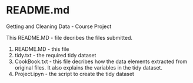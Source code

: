 # README.md
Getting and Cleaning Data - Course Project

This README.MD		- file decribes the files submitted.
1.	README.MD			- this file
2.	tidy.txt			- the required tidy dataset
3. 	CookBook.txt	- this file decribes how the data elements extracted from original files. It also explains the variables in the tidy dataset. 
4.  Project.ipyn  - the script to create the tidy dataset


